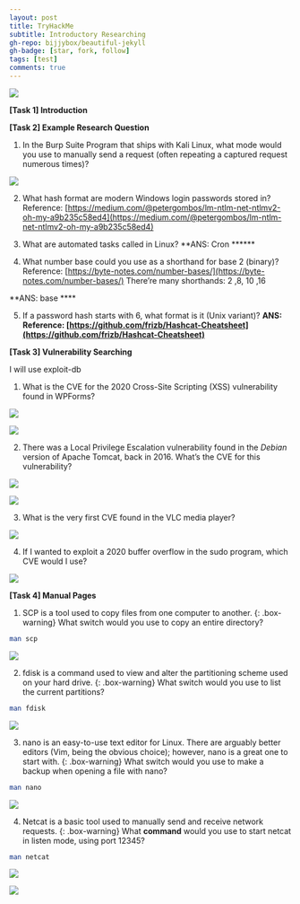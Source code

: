 ```yaml
---
layout: post
title: TryHackMe
subtitle: Introductory Researching
gh-repo: bijjybox/beautiful-jekyll
gh-badge: [star, fork, follow]
tags: [test]
comments: true
---
```


![](https://miro.medium.com/max/828/0*GdH3MyTJN4oJiZyk.png)

**[Task 1] Introduction**

**[Task 2] Example Research Question**

1. In the Burp Suite Program that ships with Kali Linux, what mode would you use to manually send a request (often repeating a captured request numerous times)?

![](https://miro.medium.com/max/828/0*Nn6KugahRSAXUqV6.png)

2. What hash format are modern Windows login passwords stored in?
Reference: [https://medium.com/@petergombos/lm-ntlm-net-ntlmv2-oh-my-a9b235c58ed4](https://medium.com/@petergombos/lm-ntlm-net-ntlmv2-oh-my-a9b235c58ed4)

3. What are automated tasks called in Linux?
**ANS: Cron ******

4. What number base could you use as a shorthand for base 2 (binary)?
Reference: [https://byte-notes.com/number-bases/](https://byte-notes.com/number-bases/)
There’re many shorthands: 2 ,8, 10 ,16

**ANS: base ****

5. If a password hash starts with $6$, what format is it (Unix variant)?
**ANS: Reference: [https://github.com/frizb/Hashcat-Cheatsheet](https://github.com/frizb/Hashcat-Cheatsheet)**

**[Task 3] Vulnerability Searching**

I will use exploit-db

1. What is the CVE for the 2020 Cross-Site Scripting (XSS) vulnerability found in WPForms?

![](https://miro.medium.com/max/828/0*0Zmxdy9tiVDbCEhC.png)

![](https://miro.medium.com/max/640/0*qcWDwWfF3nGNMx4J.png)

2. There was a Local Privilege Escalation vulnerability found in the *Debian* version of Apache Tomcat, back in 2016. What’s the CVE for this vulnerability?

![](https://miro.medium.com/max/828/0*WKSO8eaKjf1X0aNi.png)

![](https://miro.medium.com/max/640/0*0PhtD-_QNnDgfxhV.png)

3. What is the very first CVE found in the VLC media player?

![](https://miro.medium.com/max/828/0*BwRDt_CY6u0-pODQ.png)

4. If I wanted to exploit a 2020 buffer overflow in the sudo program, which CVE would I use?

![](https://miro.medium.com/max/828/0*Qi22WlVUVxSOJWBg.png)

**[Task 4] Manual Pages**

1. SCP is a tool used to copy files from one computer to another.
{: .box-warning}
What switch would you use to copy an entire directory?
```sh
man scp
```

![](https://miro.medium.com/max/828/1*uwhhqmP4aC8juS39zAzyig.png)

2. fdisk is a command used to view and alter the partitioning scheme used on your hard drive.
{: .box-warning}
What switch would you use to list the current partitions?
```sh
man fdisk
```

![](https://miro.medium.com/max/828/1*L0kaFfas-t0wG47SEG7dHQ.png)

3. nano is an easy-to-use text editor for Linux. There are arguably better editors (Vim, being the obvious choice); however, nano is a great one to start with.
{: .box-warning}
What switch would you use to make a backup when opening a file with nano?
```sh
man nano
```

![](https://miro.medium.com/max/828/1*zCVf31bdgSRvD4w5D3P7gw.png)

4. Netcat is a basic tool used to manually send and receive network requests. 
{: .box-warning}
What **command** would you use to start netcat in listen mode, using port 12345?
```sh
man netcat
```

![](https://miro.medium.com/max/828/1*bsgs0wuiIMxgBQDKkDSsEw.png)

![](https://miro.medium.com/max/828/1*bsgs0wuiIMxgBQDKkDSsEw.png)
